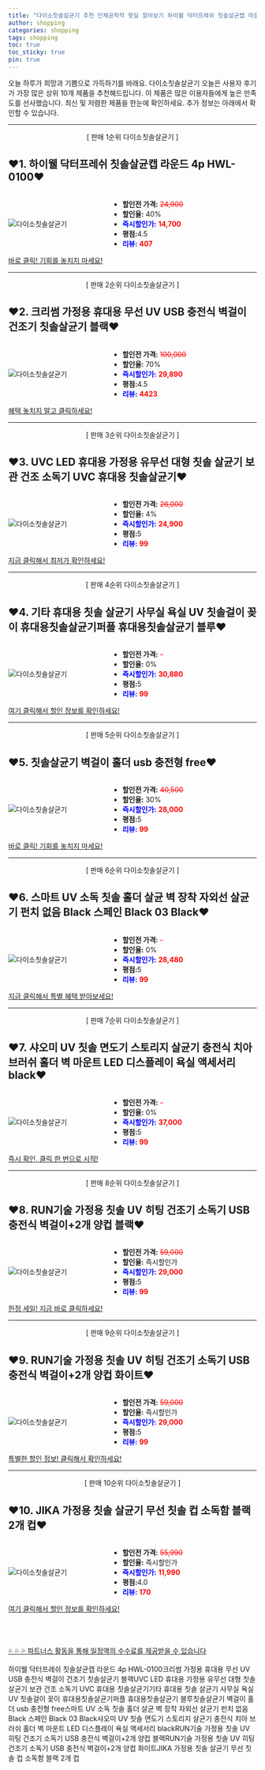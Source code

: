 ```yaml
---
title: "다이소칫솔살균기 추천 인체공학적 핫딜 알아보기 하이웰 닥터프레쉬 칫솔살균캡 라운드 4p"
author: shopping
categories: shopping
tags: shopping
toc: true
toc_sticky: true
pin: true
---
```

오늘 하루가 희망과 기쁨으로 가득하기를 바래요. 다이소칫솔살균기 오늘은 사용자 후기가 가장 많은 상위 10개 제품을 추천해드립니다. 이 제품은 많은 이용자들에게 높은 만족도를 선사했습니다. 최신 및 저렴한 제품을 한눈에 확인하세요. 추가 정보는 아래에서 확인할 수 있습니다.

---
<p class="toplist" style="margin: 0 auto; display: block; width: fit-content;">[ 판매 1순위 다이소칫솔살균기 ]</p>

<h2><strong>❤️1. 하이웰 닥터프레쉬 칫솔살균캡 라운드 4p HWL-0100❤️</strong></h2>

<div style="display: flex; align-items: center;">
    <div style="flex: 0.4;">
        <img src="https://thumbnail9.coupangcdn.com/thumbnails/remote/230x230ex/image/vendor_inventory/bda4/37937cfea19542c28611a927421c903cd6c8af0fb3562a0a35b4e46d9639.jpg" alt="다이소칫솔살균기" style="max-width: 100%;">
    </div>
    <div style="flex: 0.6; margin-left: 10px;">
        <ul>
            <li><strong>할인전 가격:</strong> <del style="color: red;">24,900</del></li>
            <li><strong>할인율:</strong> 40%</li>
            <li><span style='color:blue'><strong>즉시할인가:</strong></span> <span style='color:red'><strong>14,700</strong></span></li>
            <li><strong>평점:</strong>4.5</li>
            <li><span style='color:blue'><strong>리뷰:</strong></span> <span style='color:red'><strong>407</strong></span></li>
        </ul>
    </div>
</div>
<div class="center">
    <a href="https://William4Davisa.github.io?lptag=AF9450613&subid=githubio&pageKey=6939584166&traceid=V0-153&itemId=16822847178&vendorItemId=88421392609" class="myButton">
        바로 클릭! 기회를 놓치지 마세요!
    </a>
</div>


---
<p class="toplist" style="margin: 0 auto; display: block; width: fit-content;">[ 판매 2순위 다이소칫솔살균기 ]</p>

<h2><strong>❤️2. 크리썸 가정용 휴대용 무선 UV USB 충전식 벽걸이 건조기 칫솔살균기 블랙❤️</strong></h2>

<div style="display: flex; align-items: center;">
    <div style="flex: 0.4;">
        <img src="https://thumbnail6.coupangcdn.com/thumbnails/remote/230x230ex/image/vendor_inventory/1ee4/78d236bb4da21c8f6f84d7dbedcb1a8e5a71d8eac2b384368d07c12b9469.jpg" alt="다이소칫솔살균기" style="max-width: 100%;">
    </div>
    <div style="flex: 0.6; margin-left: 10px;">
        <ul>
            <li><strong>할인전 가격:</strong> <del style="color: red;">100,000</del></li>
            <li><strong>할인율:</strong> 70%</li>
            <li><span style='color:blue'><strong>즉시할인가:</strong></span> <span style='color:red'><strong>29,890</strong></span></li>
            <li><strong>평점:</strong>4.5</li>
            <li><span style='color:blue'><strong>리뷰:</strong></span> <span style='color:red'><strong>4423</strong></span></li>
        </ul>
    </div>
</div>
<div class="center">
    <a href="https://William4Davisa.github.io?lptag=AF9450613&subid=githubio&pageKey=6746959907&traceid=V0-153&itemId=15766967378&vendorItemId=83809324983" class="myButton">
        혜택 놓치지 말고 클릭하세요!
    </a>
</div>


---
<p class="toplist" style="margin: 0 auto; display: block; width: fit-content;">[ 판매 3순위 다이소칫솔살균기 ]</p>

<h2><strong>❤️3. UVC LED 휴대용 가정용 유무선 대형 칫솔 살균기 보관 건조 소독기 UVC 휴대용 칫솔살균기❤️</strong></h2>

<div style="display: flex; align-items: center;">
    <div style="flex: 0.4;">
        <img src="https://thumbnail10.coupangcdn.com/thumbnails/remote/230x230ex/image/vendor_inventory/0f49/3649c836e4d99bda415d3aec1356ccae57998392e443b30b9052c02bcb45.jpg" alt="다이소칫솔살균기" style="max-width: 100%;">
    </div>
    <div style="flex: 0.6; margin-left: 10px;">
        <ul>
            <li><strong>할인전 가격:</strong> <del style="color: red;">26,000</del></li>
            <li><strong>할인율:</strong> 4%</li>
            <li><span style='color:blue'><strong>즉시할인가:</strong></span> <span style='color:red'><strong>24,900</strong></span></li>
            <li><strong>평점:</strong>5</li>
            <li><span style='color:blue'><strong>리뷰:</strong></span> <span style='color:red'><strong>99</strong></span></li>
        </ul>
    </div>
</div>
<div class="center">
    <a href="https://William4Davisa.github.io?lptag=AF9450613&subid=githubio&pageKey=6252805711&traceid=V0-153&itemId=12684277409&vendorItemId=79951258406" class="myButton">
        지금 클릭해서 최저가 확인하세요!
    </a>
</div>


---
<p class="toplist" style="margin: 0 auto; display: block; width: fit-content;">[ 판매 4순위 다이소칫솔살균기 ]</p>

<h2><strong>❤️4. 기타 휴대용 칫솔 살균기 사무실 욕실 UV 칫솔걸이 꽂이 휴대용칫솔살균기퍼플 휴대용칫솔살균기 블루❤️</strong></h2>

<div style="display: flex; align-items: center;">
    <div style="flex: 0.4;">
        <img src="https://thumbnail6.coupangcdn.com/thumbnails/remote/230x230ex/image/vendor_inventory/8cbd/311e3c57bdd474e441cfce78abcc67d23b623e4271561fcc54aac4783c59.jpg" alt="다이소칫솔살균기" style="max-width: 100%;">
    </div>
    <div style="flex: 0.6; margin-left: 10px;">
        <ul>
            <li><strong>할인전 가격:</strong> <del style="color: red;">-</del></li>
            <li><strong>할인율:</strong> 0%</li>
            <li><span style='color:blue'><strong>즉시할인가:</strong></span> <span style='color:red'><strong>30,880</strong></span></li>
            <li><strong>평점:</strong>5</li>
            <li><span style='color:blue'><strong>리뷰:</strong></span> <span style='color:red'><strong>99</strong></span></li>
        </ul>
    </div>
</div>
<div class="center">
    <a href="https://William4Davisa.github.io?lptag=AF9450613&subid=githubio&pageKey=4782581836&traceid=V0-153&itemId=6117658179&vendorItemId=89446259513" class="myButton">
        여기 클릭해서 할인 정보를 확인하세요!
    </a>
</div>


---
<p class="toplist" style="margin: 0 auto; display: block; width: fit-content;">[ 판매 5순위 다이소칫솔살균기 ]</p>

<h2><strong>❤️5. 칫솔살균기 벽걸이 홀더 usb 충전형 free❤️</strong></h2>

<div style="display: flex; align-items: center;">
    <div style="flex: 0.4;">
        <img src="https://thumbnail6.coupangcdn.com/thumbnails/remote/230x230ex/image/vendor_inventory/5e6d/6cf050f9afbb54fdf4d436d5a875c4a82724dee017dacfd2e0917d41b03e.png" alt="다이소칫솔살균기" style="max-width: 100%;">
    </div>
    <div style="flex: 0.6; margin-left: 10px;">
        <ul>
            <li><strong>할인전 가격:</strong> <del style="color: red;">40,500</del></li>
            <li><strong>할인율:</strong> 30%</li>
            <li><span style='color:blue'><strong>즉시할인가:</strong></span> <span style='color:red'><strong>28,000</strong></span></li>
            <li><strong>평점:</strong>5</li>
            <li><span style='color:blue'><strong>리뷰:</strong></span> <span style='color:red'><strong>99</strong></span></li>
        </ul>
    </div>
</div>
<div class="center">
    <a href="https://William4Davisa.github.io?lptag=AF9450613&subid=githubio&pageKey=7559822606&traceid=V0-153&itemId=19914235182&vendorItemId=87014105707" class="myButton">
        바로 클릭! 기회를 놓치지 마세요!
    </a>
</div>


---
<p class="toplist" style="margin: 0 auto; display: block; width: fit-content;">[ 판매 6순위 다이소칫솔살균기 ]</p>

<h2><strong>❤️6. 스마트 UV 소독 칫솔 홀더 살균 벽 장착 자외선 살균기 펀치 없음 Black 스페인 Black 03 Black❤️</strong></h2>

<div style="display: flex; align-items: center;">
    <div style="flex: 0.4;">
        <img src="https://thumbnail6.coupangcdn.com/thumbnails/remote/230x230ex/image/vendor_inventory/8f9a/16caafce513bf4da2fb247569d2caf046d1ef7f010aaa0321fa94f87e3ef.jpg" alt="다이소칫솔살균기" style="max-width: 100%;">
    </div>
    <div style="flex: 0.6; margin-left: 10px;">
        <ul>
            <li><strong>할인전 가격:</strong> <del style="color: red;">-</del></li>
            <li><strong>할인율:</strong> 0%</li>
            <li><span style='color:blue'><strong>즉시할인가:</strong></span> <span style='color:red'><strong>28,480</strong></span></li>
            <li><strong>평점:</strong>5</li>
            <li><span style='color:blue'><strong>리뷰:</strong></span> <span style='color:red'><strong>99</strong></span></li>
        </ul>
    </div>
</div>
<div class="center">
    <a href="https://William4Davisa.github.io?lptag=AF9450613&subid=githubio&pageKey=6929290834&traceid=V0-153&itemId=16761703517&vendorItemId=90343146918" class="myButton">
        지금 클릭해서 특별 혜택 받아보세요!
    </a>
</div>


---
<p class="toplist" style="margin: 0 auto; display: block; width: fit-content;">[ 판매 7순위 다이소칫솔살균기 ]</p>

<h2><strong>❤️7. 샤오미 UV 칫솔 면도기 스토리지 살균기 충전식 치아 브러쉬 홀더 벽 마운트 LED 디스플레이 욕실 액세서리 black❤️</strong></h2>

<div style="display: flex; align-items: center;">
    <div style="flex: 0.4;">
        <img src="https://thumbnail8.coupangcdn.com/thumbnails/remote/230x230ex/image/vendor_inventory/bb24/098d59a3ef205906f41fe44dacfecfbea9324d091dcd22d2e3e2f01cd9c8.jpg" alt="다이소칫솔살균기" style="max-width: 100%;">
    </div>
    <div style="flex: 0.6; margin-left: 10px;">
        <ul>
            <li><strong>할인전 가격:</strong> <del style="color: red;">-</del></li>
            <li><strong>할인율:</strong> 0%</li>
            <li><span style='color:blue'><strong>즉시할인가:</strong></span> <span style='color:red'><strong>37,000</strong></span></li>
            <li><strong>평점:</strong>5</li>
            <li><span style='color:blue'><strong>리뷰:</strong></span> <span style='color:red'><strong>99</strong></span></li>
        </ul>
    </div>
</div>
<div class="center">
    <a href="https://William4Davisa.github.io?lptag=AF9450613&subid=githubio&pageKey=6657179297&traceid=V0-153&itemId=15271262076&vendorItemId=90434817621" class="myButton">
        즉시 확인, 클릭 한 번으로 시작!
    </a>
</div>


---
<p class="toplist" style="margin: 0 auto; display: block; width: fit-content;">[ 판매 8순위 다이소칫솔살균기 ]</p>

<h2><strong>❤️8. RUN기술 가정용 칫솔 UV 히팅 건조기 소독기 USB 충전식 벽걸이+2개 양컵 블랙❤️</strong></h2>

<div style="display: flex; align-items: center;">
    <div style="flex: 0.4;">
        <img src="https://thumbnail8.coupangcdn.com/thumbnails/remote/230x230ex/image/vendor_inventory/2c84/0d3bef95d62781401b46ccc70a835292e14bcbe38600837615c75d7041af.jpg" alt="다이소칫솔살균기" style="max-width: 100%;">
    </div>
    <div style="flex: 0.6; margin-left: 10px;">
        <ul>
            <li><strong>할인전 가격:</strong> <del style="color: red;">59,000</del></li>
            <li><strong>할인율:</strong> 즉시할인가</li>
            <li><span style='color:blue'><strong>즉시할인가:</strong></span> <span style='color:red'><strong>29,000</strong></span></li>
            <li><strong>평점:</strong>5</li>
            <li><span style='color:blue'><strong>리뷰:</strong></span> <span style='color:red'><strong>99</strong></span></li>
        </ul>
    </div>
</div>
<div class="center">
    <a href="https://William4Davisa.github.io?lptag=AF9450613&subid=githubio&pageKey=7658459898&traceid=V0-153&itemId=20396364492&vendorItemId=87478938469" class="myButton">
        한정 세일! 지금 바로 클릭하세요!
    </a>
</div>


---
<p class="toplist" style="margin: 0 auto; display: block; width: fit-content;">[ 판매 9순위 다이소칫솔살균기 ]</p>

<h2><strong>❤️9. RUN기술 가정용 칫솔 UV 히팅 건조기 소독기 USB 충전식 벽걸이+2개 양컵 화이트❤️</strong></h2>

<div style="display: flex; align-items: center;">
    <div style="flex: 0.4;">
        <img src="https://thumbnail8.coupangcdn.com/thumbnails/remote/230x230ex/image/vendor_inventory/621c/996a28392e447ae66a506cddfdfa5551e4a5fe42aa145c3ca1c12dba4c74.jpg" alt="다이소칫솔살균기" style="max-width: 100%;">
    </div>
    <div style="flex: 0.6; margin-left: 10px;">
        <ul>
            <li><strong>할인전 가격:</strong> <del style="color: red;">59,000</del></li>
            <li><strong>할인율:</strong> 즉시할인가</li>
            <li><span style='color:blue'><strong>즉시할인가:</strong></span> <span style='color:red'><strong>29,000</strong></span></li>
            <li><strong>평점:</strong>5</li>
            <li><span style='color:blue'><strong>리뷰:</strong></span> <span style='color:red'><strong>99</strong></span></li>
        </ul>
    </div>
</div>
<div class="center">
    <a href="https://William4Davisa.github.io?lptag=AF9450613&subid=githubio&pageKey=7658459898&traceid=V0-153&itemId=20396364496&vendorItemId=87478938485" class="myButton">
        특별한 할인 정보! 클릭해서 확인하세요!
    </a>
</div>


---
<p class="toplist" style="margin: 0 auto; display: block; width: fit-content;">[ 판매 10순위 다이소칫솔살균기 ]</p>

<h2><strong>❤️10. JIKA 가정용 칫솔 살균기 무선 칫솔 컵 소독함 블랙 2개 컵❤️</strong></h2>

<div style="display: flex; align-items: center;">
    <div style="flex: 0.4;">
        <img src="https://thumbnail9.coupangcdn.com/thumbnails/remote/230x230ex/image/vendor_inventory/8bd9/8e1db59dbd6cc3afc95262673fcae267adebb5c6c553ca559577d6a98d9a.jpg" alt="다이소칫솔살균기" style="max-width: 100%;">
    </div>
    <div style="flex: 0.6; margin-left: 10px;">
        <ul>
            <li><strong>할인전 가격:</strong> <del style="color: red;">55,990</del></li>
            <li><strong>할인율:</strong> 즉시할인가</li>
            <li><span style='color:blue'><strong>즉시할인가:</strong></span> <span style='color:red'><strong>11,990</strong></span></li>
            <li><strong>평점:</strong>4.0</li>
            <li><span style='color:blue'><strong>리뷰:</strong></span> <span style='color:red'><strong>170</strong></span></li>
        </ul>
    </div>
</div>
<div class="center">
    <a href="https://William4Davisa.github.io?lptag=AF9450613&subid=githubio&pageKey=6274883126&traceid=V0-153&itemId=12852833387&vendorItemId=80286412051" class="myButton">
        여기 클릭해서 할인 정보를 확인하세요!
    </a>
</div>

<br><br><br>[💦 💦 💦 파트너스 활동을 통해 일정액의 수수료를 제공받을 수 있습니다](https://link.coupang.com/a/bcpT2c)<br><br>하이웰 닥터프레쉬 칫솔살균캡 라운드 4p HWL-0100크리썸 가정용 휴대용 무선 UV USB 충전식 벽걸이 건조기 칫솔살균기 블랙UVC LED 휴대용 가정용 유무선 대형 칫솔 살균기 보관 건조 소독기 UVC 휴대용 칫솔살균기기타 휴대용 칫솔 살균기 사무실 욕실 UV 칫솔걸이 꽂이 휴대용칫솔살균기퍼플 휴대용칫솔살균기 블루칫솔살균기 벽걸이 홀더 usb 충전형 free스마트 UV 소독 칫솔 홀더 살균 벽 장착 자외선 살균기 펀치 없음 Black 스페인 Black 03 Black샤오미 UV 칫솔 면도기 스토리지 살균기 충전식 치아 브러쉬 홀더 벽 마운트 LED 디스플레이 욕실 액세서리 blackRUN기술 가정용 칫솔 UV 히팅 건조기 소독기 USB 충전식 벽걸이+2개 양컵 블랙RUN기술 가정용 칫솔 UV 히팅 건조기 소독기 USB 충전식 벽걸이+2개 양컵 화이트JIKA 가정용 칫솔 살균기 무선 칫솔 컵 소독함 블랙 2개 컵
